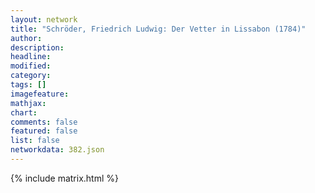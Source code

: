 ```yaml
---
layout: network
title: "Schröder, Friedrich Ludwig: Der Vetter in Lissabon (1784)"
author:
description:
headline:
modified:
category:
tags: []
imagefeature: 
mathjax: 
chart: 
comments: false
featured: false
list: false
networkdata: 382.json
---
```

{% include matrix.html %}
